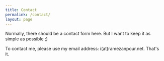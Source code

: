 ```yaml
---
title: Contact
permalink: /contact/
layout: page
---
```


Normally, there should be a contact form here. But I want to keep it as simple as possible ;)

To contact me, please use my email address: i(at)ramezanpour.net. That's it.
